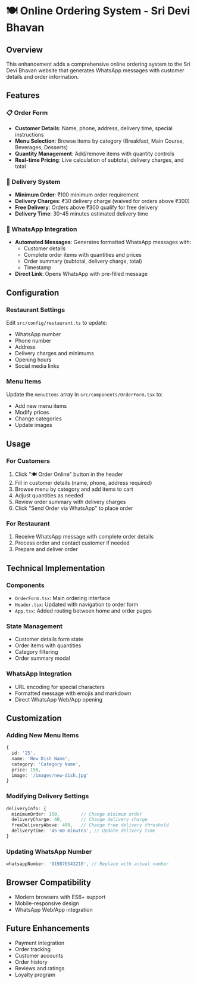 # 🍽️ Online Ordering System - Sri Devi Bhavan

## Overview
This enhancement adds a comprehensive online ordering system to the Sri Devi Bhavan website that generates WhatsApp messages with customer details and order information.

## Features

### 📋 Order Form
- **Customer Details**: Name, phone, address, delivery time, special instructions
- **Menu Selection**: Browse items by category (Breakfast, Main Course, Beverages, Desserts)
- **Quantity Management**: Add/remove items with quantity controls
- **Real-time Pricing**: Live calculation of subtotal, delivery charges, and total

### 🚚 Delivery System
- **Minimum Order**: ₹100 minimum order requirement
- **Delivery Charges**: ₹30 delivery charge (waived for orders above ₹300)
- **Free Delivery**: Orders above ₹300 qualify for free delivery
- **Delivery Time**: 30-45 minutes estimated delivery time

### 📱 WhatsApp Integration
- **Automated Messages**: Generates formatted WhatsApp messages with:
  - Customer details
  - Complete order items with quantities and prices
  - Order summary (subtotal, delivery charge, total)
  - Timestamp
- **Direct Link**: Opens WhatsApp with pre-filled message

## Configuration

### Restaurant Settings
Edit `src/config/restaurant.ts` to update:
- WhatsApp number
- Phone number
- Address
- Delivery charges and minimums
- Opening hours
- Social media links

### Menu Items
Update the `menuItems` array in `src/components/OrderForm.tsx` to:
- Add new menu items
- Modify prices
- Change categories
- Update images

## Usage

### For Customers
1. Click "🍽️ Order Online" button in the header
2. Fill in customer details (name, phone, address required)
3. Browse menu by category and add items to cart
4. Adjust quantities as needed
5. Review order summary with delivery charges
6. Click "Send Order via WhatsApp" to place order

### For Restaurant
1. Receive WhatsApp message with complete order details
2. Process order and contact customer if needed
3. Prepare and deliver order

## Technical Implementation

### Components
- `OrderForm.tsx`: Main ordering interface
- `Header.tsx`: Updated with navigation to order form
- `App.tsx`: Added routing between home and order pages

### State Management
- Customer details form state
- Order items with quantities
- Category filtering
- Order summary modal

### WhatsApp Integration
- URL encoding for special characters
- Formatted message with emojis and markdown
- Direct WhatsApp Web/App opening

## Customization

### Adding New Menu Items
```typescript
{
  id: '25',
  name: 'New Dish Name',
  category: 'Category Name',
  price: 150,
  image: '/images/new-dish.jpg'
}
```

### Modifying Delivery Settings
```typescript
deliveryInfo: {
  minimumOrder: 150,        // Change minimum order
  deliveryCharge: 40,       // Change delivery charge
  freeDeliveryAbove: 400,   // Change free delivery threshold
  deliveryTime: '45-60 minutes', // Update delivery time
}
```

### Updating WhatsApp Number
```typescript
whatsappNumber: '919876543210', // Replace with actual number
```

## Browser Compatibility
- Modern browsers with ES6+ support
- Mobile-responsive design
- WhatsApp Web/App integration

## Future Enhancements
- Payment integration
- Order tracking
- Customer accounts
- Order history
- Reviews and ratings
- Loyalty program 